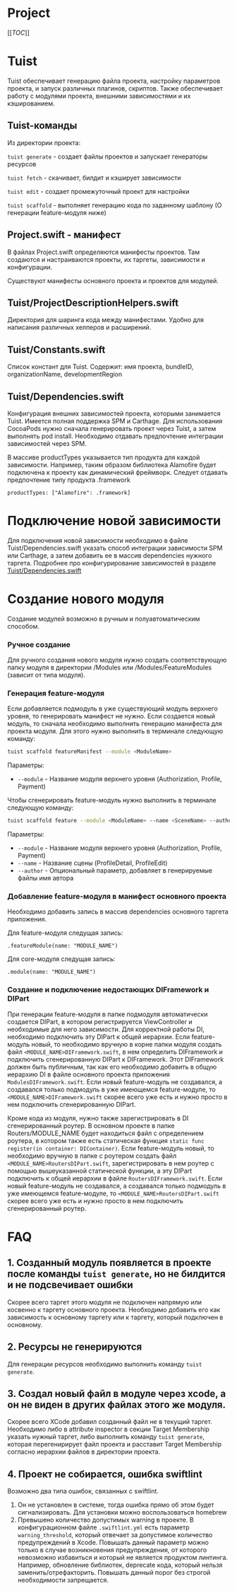 # Project

[[_TOC_]]

# Tuist

Tuist обеспечивает генерацию файла проекта, настройку параметров проекта, и запуск различных плагинов, скриптов.
Также обеспечивает работу с модулями проекта, внешними зависимостями и их кэшированием. 

## Tuist-команды

Из директории проекта:

`tuist generate` - создает файлы проектов и запускает генераторы ресурсов

`tuist fetch` - скачивает, билдит и кэширует зависимости

`tuist edit` - создает промежуточный проект для настройки 

`tuist scaffold` - выполняет генерацию кода по заданному шаблону (О генерации feature-модуля ниже)

## Project.swift - манифест

В файлах Project.swift определяются манифесты проектов. Там создаются и настраиваются проекты, их таргеты, зависимости и конфигурации.

Существуют манифесты основного проекта и проектов для модулей.

## Tuist/ProjectDescriptionHelpers.swift

Директория для шаринга кода между манифестами. Удобно для написания различных хелперов и расширений.

## Tuist/Constants.swift

Список констант для Tuist. Содержит: имя проекта, bundleID, organizationName, developmentRegion

## Tuist/Dependencies.swift

Конфигурация внешних зависимостей проекта, которыми занимается Tuist. Имеется полная поддержка SPM и Carthage. Для использования CocoaPods нужно сначала генерировать проект через Tuist, а затем выполнять pod install. Необходимо отдавать предпочтение интеграции зависимостей через SPM.

В массиве productTypes указывается тип продукта для каждой зависимости. Например, таким образом библиотека Alamofire будет подключена к проекту как динамический фреймворк. Следует отдавать предпочтение типу продукта .framework

```
productTypes: ["Alamofire": .framework]
``` 

# Подключение новой зависимости

Для подключения новой зависимости необходимо в файле Tuist/Dependencies.swift указать способ интеграции зависимости SPM или Carthage, а затем добавить ее в массив dependencies нужного таргета. Подробнее про конфигурирование зависимостей в разделе [Tuist/Dependencies.swift](#tuist/dependencies.swift)

# Создание нового модуля

Создание модулей возможно в ручным и полуавтоматическим способом.

### Ручное создание 
Для ручного создания нового модуля нужно создать соответствующую папку модуля в директории /Modules или /Modules/FeatureModules (зависит от типа модуля).

### Генерация feature-модуля 

Если добавляется подмодуль в уже существующий модуль верхнего уровня, то генерировать манифест не нужно.
Если создается новый модуль, то сначала необходимо выполнить генерацию манифеста для проекта модуля. Для этого нужно выполнить в терминале следующую команду:

```bash
tuist scaffold featureManifest --module <ModuleName>
```
Параметры:
- `--module` - Название модуля верхнего уровня (Authorization, Profile, Payment)

Чтобы сгенерировать feature-модуль нужно выполнить в терминале следующую команду:

```bash
tuist scaffold feature --module <ModuleName> --name <SceneName> --author "Author"
```
Параметры:
- `--module` - Название модуля верхнего уровня (Authorization, Profile, Payment)
- `--name` - Название сцены (ProfileDetail, ProfileEdit)
- `--author` - Опциональный параметр, добавляет в генерируемые файлы имя автора

### Добавление feature-модуля в манифест основного проекта

Необходимо добавить запись в массив dependencies основного таргета приложения.

Для feature-модуля следущая запись:
```
.featureModule(name: "MODULE_NAME")
```

Для core-модуля следущая запись:
```
.module(name: "MODULE_NAME")
```

### Создание и подключение недостающих DIFramework и DIPart

При генерации feature-модуля в папке подмодуля автоматически создается DIPart, в котором регистрируется ViewController и необходимые для него зависимости. Для корректной работы DI, необходимо подключить эту DIPart к общей иерархии. Если feature-модуль новый, то необходимо вручную в корне папки модуля создать файл `<MODULE_NAME>DIFramework.swift`, в нем определить DIFramework и подключить сгенерированную DIPart к DIFramework. Этот DIFramework должен быть публичным, так как его необходимо добавить в общую иерархию DI в файле основного проекта приложения `ModulesDIFramework.swift`. Если новый feature-модуль не создавался, а создавался только подмодуль в уже имеющемся feature-модуле, то `<MODULE_NAME>DIFramework.swift` скорее всего уже есть и нужно просто в нем подключить сгенерированную DIPart.

Кроме кода из модуля, нужно также зарегистрировать в DI сгенерированный роутер. В основном проекте в папке Routers/MODULE_NAME будет находиться файл с определением роутера, в котором также есть статическая функция `static func register(in container: DIContainer)`. Если feature-модуль новый, то необходимо вручную в папке с роутером создать файл `<MODULE_NAME>RoutersDIPart.swift`, зарегистрировать в нем роутер с помощью вышеуказанной статической функции, а эту DIPart подключить к общей иерархии в файле `RoutersDIFramework.swift`.
Если новый feature-модуль не создавался, а создавался только подмодуль в уже имеющемся feature-модуле, то `<MODULE_NAME>RoutersDIPart.swift` скорее всего уже есть и нужно просто в нем подключить сгенерированный роутер. 

# FAQ

## 1. Созданный модуль появляется в проекте после команды `tuist generate`, но не билдится и не подсвечивает ошибки

Скорее всего таргет этого модуля не подключен напрямую или косвенно к таргету основного проекта. Необходимо добавить его как зависимость к основному таргету или к таргету, который подключен в основному.

## 2. Ресурсы не генерируются

Для генерации ресурсов необходимо выполнить команду `tuist generate`.

## 3. Создал новый файл в модуле через xcode, а он не виден в других файлах этого же модуля.

Скорее всего XCode добавил созданный файл не в текущий таргет. Необходимо либо в attribute inspector в секции Target Membership указать нужный таргет, либо выполнить команду `tuist generate`, которая перегенирирует файл проекта и расставит Target Membership согласно иерархии файлов в директории проекта.

## 4. Проект не собирается, ошибка swiftlint

Возможно два типа ошибок, связанных с swiftlint. 

1. Он не установлен в системе, тогда ошибка прямо об этом будет сигнализировать. Для установки можно воспользоваться homebrew
2. Превышено количество допустимых warning в проекте. В конфигурационном файле `.swiftlint.yml` есть параметр `warning_threshold`, который отвечает за допустимое количество предупреждений в Xcode. Повышать данный параметр можно только в случае возникновения предупреждения, от которого невозможно избавиться и который не является продуктом линтинга. Например, обновление библиотек, deprecate кода, который нельзя заменить/отрефакторить. Повышать данный порог без строгой необходимости запрещается. 
